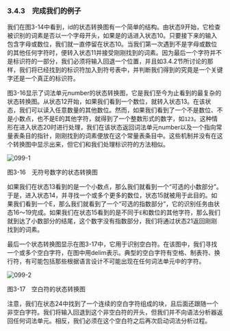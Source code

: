 ### 3.4.3　完成我们的例子

我们在图3-14中看到，id的状态转换图有一个简单的结构。由状态9开始，它检查被识别的词素是否以一个字母开头，如果是的话进入状态10。只要接下来的输入包含字母或数位，我们就一直停留在状态10。当我们第一次遇到不是字母或数位的其他任何字符时，便转入状态11并接受刚刚找到的词素。因为最后一个字符并不是标识符的一部分，我们必须将输入回退一个位置，并且如3.4.2节所讨论的那样，我们将已经找到的标识符加入到符号表中，并判断我们得到的究竟是一个关键字还是一个真正的标识符。

图3-16显示了词法单元number的状态转换图，它是我们至今为止看到的最复杂的状态转换图。从状态12开始，如果我们看到一个数位，就转入状态13。在该状态，我们可以读入任意数量的其他数位。然而，如果我们看到了一个不是数位、不是小数点，也不是E的其他字符，就得到了一个整数形式的数字，如`123`。这种情形在进入状态20时进行处理，我们在该状态返回词法单元number以及一个指向常量表条目的指针，刚刚找到的词素便放在这个常量表条目中。这些机制并没有在这个转换图中显示出来，但它们和我们处理标识符的方法相似。

![099-1](../Images/image04071.jpeg)

图3-16　无符号数字的状态转换图

如果我们在状态13看到的是一个小数点，那么我们就看到一个“可选的小数部分”。于是，进入状态14，并寻找一个或多个更多的数位，状态15就被用于此目的。如果我们看到一个E，那么我们就看到了一个“可选的指数部分”，它的识别任务由状态16～19完成。如果我们在状态15看到的是不同于`E`和数位的其他字符，那么我们就到达了小数部分的结尾，这个数字没有指数部分，我们将通过状态21返回刚刚找到的词素。

最后一个状态转换图显示在图3-17中，它用于识别空白符。在该图中，我们寻找一个或多个空白字符，在图中用delim表示。典型的空白字符有空格、制表符、换行符，有可能包括那些根据语言设计不可能出现在任何词法单元中的字符。

![099-2](../Images/image04072.jpeg)

图3-17　空白符的状态转换图

注意，我们在状态24中找到了一个连续的空白字符组成的块，且后面还跟随一个非空白字符。我们将输入回退到这个非空白符的开头，但我们并不向语法分析器返回任何词法单元。相反，我们必须在这个空白符之后再次启动词法分析过程。
